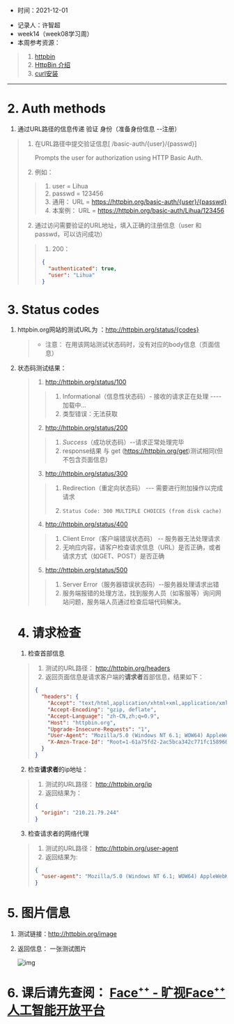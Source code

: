 * 时间：2021-12-01

- 记录人：许智超
- week14（week08学习周）
- 本周参考资源：

> 1. [httpbin](https://httpbin.org/)
> 2. [HttpBin 介绍](https://www.quchao.net/httpbin.html)
> 3. [curl安装](https://curl.se/windows/)

-----

# 2.  Auth methods

1. 通过URL路径的信息传递 验证 身份（准备身份信息 --注册）

> 1. 在URL路径中提交验证信息[
>    /basic-auth/{user}/{passwd}]
>
>    Prompts the user for authorization using HTTP Basic Auth.
>
> 2. 例如：
>
> > 1. user  = Lihua
> > 2. passwd = 123456
> > 3. 通用： URL = https://httpbin.org/basic-auth/{user}/{passwd}
> > 4. 本案例： URL = https://httpbin.org/basic-auth/Lihua/123456
>
> 2. 通过访问需要验证的URL地址，填入正确的注册信息（user 和 passwd，可以访问成功）
>
> > 1. 200：
> >
> > ```json
> > {
> >   "authenticated": true, 
> >   "user": "Lihua"
> > }
> > ```
> >
> > 

# 3. Status codes

1. httpbin.org网站的测试URL为 ：http://httpbin.org/status/{codes}

   > * 注意： 在用该网站测试状态码时，没有对应的body信息（页面信息）

2. 状态码测试结果：

   > 1. http://httpbin.org/status/100
   >
   > > 1. Informational（信息性状态码）- 接收的请求正在处理 ----加载中...
   > > 2. 类型错误：无法获取
   >
   > 2. http://httpbin.org/status/200
   >
   > > 1. *Success*（成功状态码）--请求正常处理完毕 
   > > 2. response结果 与 get (https://httpbin.org/get)测试相同(但不包含页面信息)
   >
   > 3. http://httpbin.org/status/300
   >
   > > 1. Redirection（重定向状态码） --- 需要进行附加操作以完成请求
   > >
   > > 2.  ```
   > >     Status Code: 300 MULTIPLE CHOICES (from disk cache)
   > >     ```
   >
   > 4. http://httpbin.org/status/400
   >
   > > 1. Client Error（客户端错误状态码） -- 服务器无法处理请求
   > > 2. 无响应内容，请客户检查请求信息（URL）是否正确，或者请求方式（如GET、POST）是否正确
   >
   > 5. http://httpbin.org/status/500
   >
   > > 1. Server Error（服务器错误状态码）--服务器处理请求出错
   > > 2. 服务端报错的处理方法，找到服务人员（如客服等）询问网站问题，服务端人员通过检查后端代码解决。

   

   # 4. 请求检查

   1. 检查首部信息

   > 1. 测试的URL路径： http://httpbin.org/headers
   > 2. 返回页面信息是请求客户端的**请求者**首部信息，结果如下：
   >
   > ```json
   > {
   >   "headers": {
   >     "Accept": "text/html,application/xhtml+xml,application/xml;q=0.9,image/webp,image/apng,*/*;q=0.8,application/signed-exchange;v=b3", 
   >     "Accept-Encoding": "gzip, deflate", 
   >     "Accept-Language": "zh-CN,zh;q=0.9", 
   >     "Host": "httpbin.org", 
   >     "Upgrade-Insecure-Requests": "1", 
   >     "User-Agent": "Mozilla/5.0 (Windows NT 6.1; WOW64) AppleWebKit/537.36 (KHTML, like Gecko) Chrome/77.0.3865.120 Safari/537.36", 
   >     "X-Amzn-Trace-Id": "Root=1-61a75fd2-2ac5bca342c771fc158960c5"
   >   }
   > }
   > ```
   >
   > 

   2. 检查**请求者**的ip地址：

   > 1. 测试的URL路径： http://httpbin.org/ip
   > 2. 返回结果为：
   >
   > ```json
   > {
   >   "origin": "210.21.79.244"
   > }
   > ```

   3. 检查请求者的网络代理

   > 1. 测试的URL路径： http://httpbin.org/user-agent
   > 2. 返回结果为:
   >
   > ```json
   > {
   >   "user-agent": "Mozilla/5.0 (Windows NT 6.1; WOW64) AppleWebKit/537.36 (KHTML, like Gecko) Chrome/77.0.3865.120 Safari/537.36"
   > }
   > ```

# 5. 图片信息

1. 测试链接：http://httpbin.org/image

2. 返回信息： 一张测试图片

   ![img](http://httpbin.org/image)



# 6. 课后请先查阅： [Face⁺⁺ - 旷视Face⁺⁺人工智能开放平台](https://www.faceplusplus.com.cn/)

